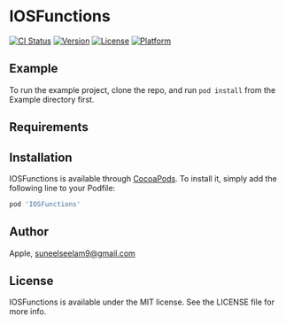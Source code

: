 # IOSFunctions

[![CI Status](http://img.shields.io/travis/Apple/IOSFunctions.svg?style=flat)](https://travis-ci.org/Apple/IOSFunctions)
[![Version](https://img.shields.io/cocoapods/v/IOSFunctions.svg?style=flat)](http://cocoapods.org/pods/IOSFunctions)
[![License](https://img.shields.io/cocoapods/l/IOSFunctions.svg?style=flat)](http://cocoapods.org/pods/IOSFunctions)
[![Platform](https://img.shields.io/cocoapods/p/IOSFunctions.svg?style=flat)](http://cocoapods.org/pods/IOSFunctions)

## Example

To run the example project, clone the repo, and run `pod install` from the Example directory first.

## Requirements

## Installation

IOSFunctions is available through [CocoaPods](http://cocoapods.org). To install
it, simply add the following line to your Podfile:

```ruby
pod 'IOSFunctions'
```

## Author

Apple, suneelseelam9@gmail.com

## License

IOSFunctions is available under the MIT license. See the LICENSE file for more info.
